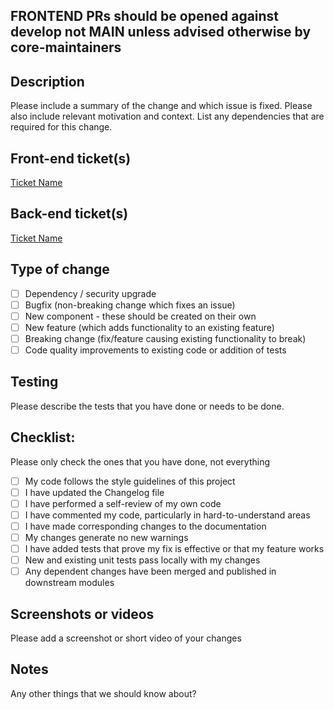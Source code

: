 ## FRONTEND PRs should be opened against develop not MAIN unless advised otherwise by core-maintainers

<!--
  You are amazing! Thanks for contributing to this project!
-->

## Description

Please include a summary of the change and which issue is fixed. Please also include relevant motivation and context. List any dependencies that are required for this change.

## Front-end ticket(s)
[Ticket Name](URL)

## Back-end ticket(s)
[Ticket Name](URL)

## Type of change

- [ ] Dependency / security upgrade
- [ ] Bugfix (non-breaking change which fixes an issue)
- [ ] New component - these should be created on their own
- [ ] New feature (which adds functionality to an existing feature)
- [ ] Breaking change (fix/feature causing existing functionality to break)
- [ ] Code quality improvements to existing code or addition of tests

## Testing

Please describe the tests that you have done or needs to be done.

## Checklist:

Please only check the ones that you have done, not everything

- [ ] My code follows the style guidelines of this project
- [ ] I have updated the Changelog file
- [ ] I have performed a self-review of my own code
- [ ] I have commented my code, particularly in hard-to-understand areas
- [ ] I have made corresponding changes to the documentation
- [ ] My changes generate no new warnings
- [ ] I have added tests that prove my fix is effective or that my feature works
- [ ] New and existing unit tests pass locally with my changes
- [ ] Any dependent changes have been merged and published in downstream modules

## Screenshots or videos

Please add a screenshot or short video of your changes

## Notes

Any other things that we should know about?